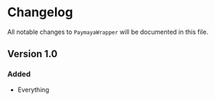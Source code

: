 # Changelog

All notable changes to `PaymayaWrapper` will be documented in this file.

## Version 1.0

### Added
- Everything
